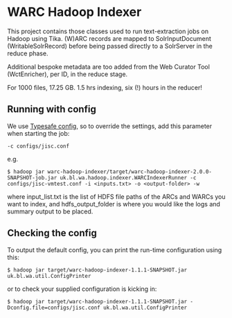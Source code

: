 WARC Hadoop Indexer
===================

This project contains those classes used to run text-extraction jobs on Hadoop using Tika. (W)ARC records are mapped to SolrInputDocument (WritableSolrRecord) before being passed directly to a SolrServer in the reduce phase.

Additional bespoke metadata are too added from the Web Curator Tool (WctEnricher), per ID, in the reduce stage.

For 1000 files, 17.25 GB. 1.5 hrs indexing, six (!) hours in the reducer!


Running with config
-------------------

We use [Typesafe config][1], so to override the settings, add this parameter when starting the job:

    -c configs/jisc.conf

e.g.

    $ hadoop jar warc-hadoop-indexer/target/warc-hadoop-indexer-2.0.0-SNAPSHOT-job.jar uk.bl.wa.hadoop.indexer.WARCIndexerRunner -c configs/jisc-vmtest.conf -i <inputs.txt> -o <output-folder> -w

where input_list.txt is the list of HDFS file paths of the ARCs and WARCs you want to index, and hdfs_output_folder is where you would like the logs and summary output to be placed.

Checking the config
-------------------

To output the default config, you can print the run-time configuration using this:

    $ hadoop jar target/warc-hadoop-indexer-1.1.1-SNAPSHOT.jar uk.bl.wa.util.ConfigPrinter

or to check your supplied configuration is kicking in:

    $ hadoop jar target/warc-hadoop-indexer-1.1.1-SNAPSHOT.jar -Dconfig.file=configs/jisc.conf uk.bl.wa.util.ConfigPrinter 

[1]: https://github.com/typesafehub/config